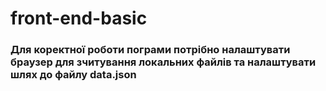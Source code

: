 # front-end-basic
### Для коректної роботи пограми потрібно налаштувати браузер для зчитування локальних файлів та налаштувати шлях до файлу data.json
